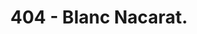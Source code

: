 ---
layout: 404
title: 404 - Blanc Nacarat.
lang: en
lang-ref: 404
sitemap: false
bla: NOT FOUND
---
